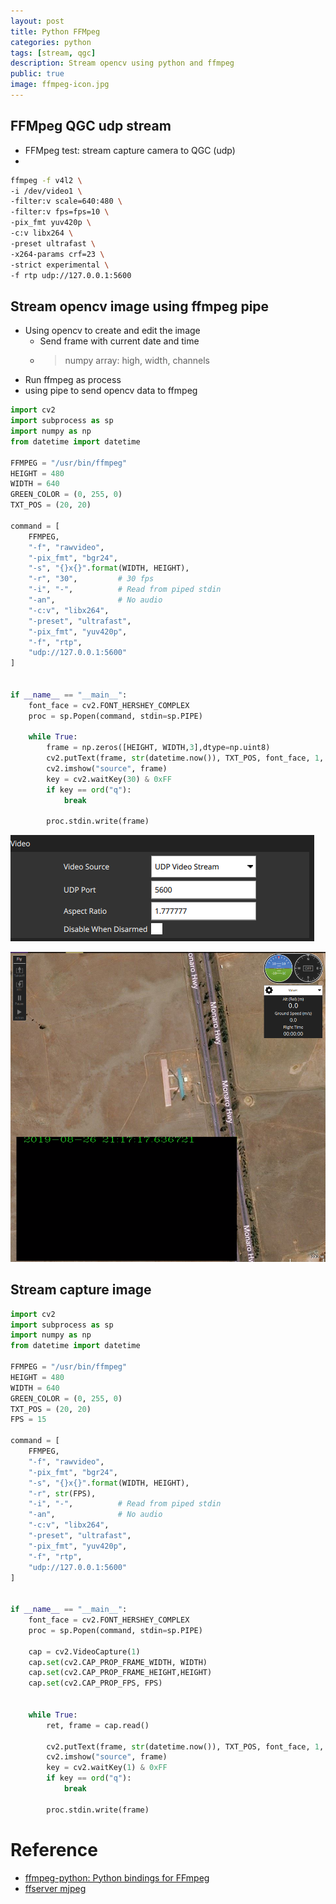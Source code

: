 ```yaml
---
layout: post
title: Python FFMpeg 
categories: python
tags: [stream, qgc]
description: Stream opencv using python and ffmpeg
public: true
image: ffmpeg-icon.jpg
---
```


## FFMpeg QGC udp stream
- FFMpeg test: stream capture camera to QGC (udp)
- 
```bash
ffmpeg -f v4l2 \
-i /dev/video1 \
-filter:v scale=640:480 \
-filter:v fps=fps=10 \
-pix_fmt yuv420p \
-c:v libx264 \
-preset ultrafast \
-x264-params crf=23 \
-strict experimental \
-f rtp udp://127.0.0.1:5600
```

## Stream opencv image using ffmpeg pipe
- Using opencv to create and edit the image
  - Send frame with current date and time
  - > numpy array: high, width, channels
- Run ffmpeg as process
- using pipe to send opencv data to ffmpeg

```python
import cv2
import subprocess as sp
import numpy as np
from datetime import datetime

FFMPEG = "/usr/bin/ffmpeg"
HEIGHT = 480
WIDTH = 640
GREEN_COLOR = (0, 255, 0)
TXT_POS = (20, 20)

command = [
    FFMPEG,
    "-f", "rawvideo",
    "-pix_fmt", "bgr24",
    "-s", "{}x{}".format(WIDTH, HEIGHT), 
    "-r", "30",         # 30 fps
    "-i", "-",          # Read from piped stdin
    "-an",              # No audio
    "-c:v", "libx264",
    "-preset", "ultrafast",
    "-pix_fmt", "yuv420p",
    "-f", "rtp",
    "udp://127.0.0.1:5600"
]


if __name__ == "__main__":
    font_face = cv2.FONT_HERSHEY_COMPLEX
    proc = sp.Popen(command, stdin=sp.PIPE)

    while True:
        frame = np.zeros([HEIGHT, WIDTH,3],dtype=np.uint8)
        cv2.putText(frame, str(datetime.now()), TXT_POS, font_face, 1, GREEN_COLOR)
        cv2.imshow("source", frame)
        key = cv2.waitKey(30) & 0xFF
        if key == ord("q"):
            break

        proc.stdin.write(frame)
```
![](/images/2019-08-26-21-21-56.png)

![](/images/2019-08-26-21-17-32.png)

## Stream capture image
```python
import cv2
import subprocess as sp
import numpy as np
from datetime import datetime

FFMPEG = "/usr/bin/ffmpeg"
HEIGHT = 480
WIDTH = 640
GREEN_COLOR = (0, 255, 0)
TXT_POS = (20, 20)
FPS = 15

command = [
    FFMPEG,
    "-f", "rawvideo",
    "-pix_fmt", "bgr24",
    "-s", "{}x{}".format(WIDTH, HEIGHT), 
    "-r", str(FPS),
    "-i", "-",          # Read from piped stdin
    "-an",              # No audio
    "-c:v", "libx264",
    "-preset", "ultrafast",
    "-pix_fmt", "yuv420p",
    "-f", "rtp",
    "udp://127.0.0.1:5600"
]


if __name__ == "__main__":
    font_face = cv2.FONT_HERSHEY_COMPLEX
    proc = sp.Popen(command, stdin=sp.PIPE)

    cap = cv2.VideoCapture(1)
    cap.set(cv2.CAP_PROP_FRAME_WIDTH, WIDTH)
    cap.set(cv2.CAP_PROP_FRAME_HEIGHT,HEIGHT)
    cap.set(cv2.CAP_PROP_FPS, FPS)


    while True:
        ret, frame = cap.read()
        
        cv2.putText(frame, str(datetime.now()), TXT_POS, font_face, 1, GREEN_COLOR)
        cv2.imshow("source", frame)
        key = cv2.waitKey(1) & 0xFF
        if key == ord("q"):
            break

        proc.stdin.write(frame)
```

# Reference
- [ffmpeg-python: Python bindings for FFmpeg](https://github.com/kkroening/ffmpeg-python)
- [ffserver mjpeg](https://gist.github.com/peterhellberg/ebfc72147c2009ee720aafe57ce9c141)